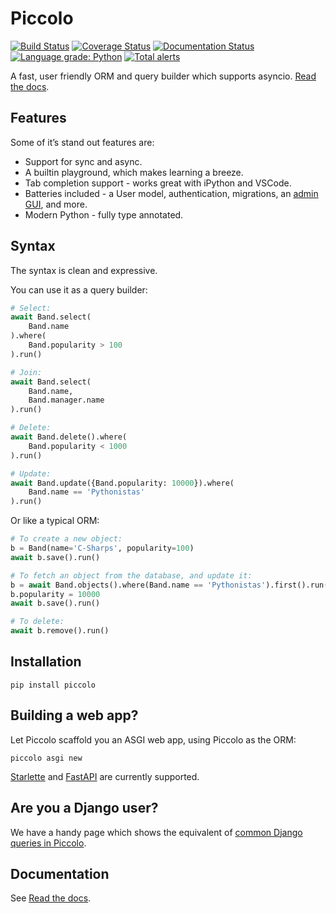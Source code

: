 # Piccolo

[![Build Status](https://travis-ci.com/piccolo-orm/piccolo.svg?branch=master)](https://travis-ci.com/piccolo-orm/piccolo)
[![Coverage Status](https://coveralls.io/repos/github/piccolo-orm/piccolo/badge.svg)](https://coveralls.io/github/piccolo-orm/piccolo)
[![Documentation Status](https://readthedocs.org/projects/piccolo-orm/badge/?version=latest)](https://piccolo-orm.readthedocs.io/en/latest/?badge=latest)
[![Language grade: Python](https://img.shields.io/lgtm/grade/python/g/piccolo-orm/piccolo.svg?logo=lgtm&logoWidth=18)](https://lgtm.com/projects/g/piccolo-orm/piccolo/context:python)
[![Total alerts](https://img.shields.io/lgtm/alerts/g/piccolo-orm/piccolo.svg?logo=lgtm&logoWidth=18)](https://lgtm.com/projects/g/piccolo-orm/piccolo/alerts/)

A fast, user friendly ORM and query builder which supports asyncio. [Read the docs](https://piccolo-orm.readthedocs.io/en/latest/).

## Features

Some of it’s stand out features are:

- Support for sync and async.
- A builtin playground, which makes learning a breeze.
- Tab completion support - works great with iPython and VSCode.
- Batteries included - a User model, authentication, migrations, an [admin GUI](https://github.com/piccolo-orm/piccolo_admin), and more.
- Modern Python - fully type annotated.

## Syntax

The syntax is clean and expressive.

You can use it as a query builder:

```python
# Select:
await Band.select(
    Band.name
).where(
    Band.popularity > 100
).run()

# Join:
await Band.select(
    Band.name,
    Band.manager.name
).run()

# Delete:
await Band.delete().where(
    Band.popularity < 1000
).run()

# Update:
await Band.update({Band.popularity: 10000}).where(
    Band.name == 'Pythonistas'
).run()
```

Or like a typical ORM:

```python
# To create a new object:
b = Band(name='C-Sharps', popularity=100)
await b.save().run()

# To fetch an object from the database, and update it:
b = await Band.objects().where(Band.name == 'Pythonistas').first().run()
b.popularity = 10000
await b.save().run()

# To delete:
await b.remove().run()
```

## Installation

```
pip install piccolo
```

## Building a web app?

Let Piccolo scaffold you an ASGI web app, using Piccolo as the ORM:

```
piccolo asgi new
```

[Starlette](https://www.starlette.io/) and [FastAPI](https://fastapi.tiangolo.com/) are currently supported.

## Are you a Django user?

We have a handy page which shows the equivalent of [common Django queries in Piccolo](https://piccolo-orm.readthedocs.io/en/latest/piccolo/query_types/django_comparison.html).

## Documentation

See [Read the docs](https://piccolo-orm.readthedocs.io/en/latest/piccolo/getting_started/index.html).
